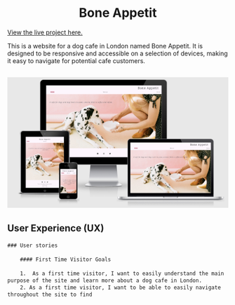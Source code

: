 <h1 align="center">Bone Appetit</h1>

[View the live project here.](https://bzemba87.github.io/bone-appetit/)

This is a website for a dog cafe in London named Bone Appetit.  It is designed to be responsive and accessible on a selection of devices, making it easy to navigate for potential cafe customers.

<h2 align="center"><img src="docs/images/am-i-responsive.jpg"></h2>

## User Experience (UX)

    ### User stories

        #### First Time Visitor Goals

        1.  As a first time visitor, I want to easily understand the main purpose of the site and learn more about a dog cafe in London.
        2. As a first time visitor, I want to be able to easily navigate throughout the site to find 


